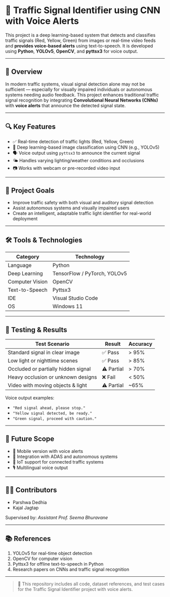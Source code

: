# 🚦 Traffic Signal Identifier using CNN with Voice Alerts

This project is a deep learning-based system that detects and classifies traffic signals (Red, Yellow, Green) from images or real-time video feeds and **provides voice-based alerts** using text-to-speech. It is developed using **Python**, **YOLOv5**, **OpenCV**, and **pyttsx3** for voice output.

---

## 🧠 Overview

In modern traffic systems, visual signal detection alone may not be sufficient — especially for visually impaired individuals or autonomous systems needing audio feedback. This project enhances traditional traffic signal recognition by integrating **Convolutional Neural Networks (CNNs)** with **voice alerts** that announce the detected signal state.

---

## 🔍 Key Features

- ✅ Real-time detection of traffic lights (Red, Yellow, Green)
- 🧠 Deep learning-based image classification using CNN (e.g., YOLOv5)
- 🗣️ Voice output using `pyttsx3` to announce the current signal
- 🌤️ Handles varying lighting/weather conditions and occlusions
- 📷 Works with webcam or pre-recorded video input

---

## 📌 Project Goals

- Improve traffic safety with both visual and auditory signal detection
- Assist autonomous systems and visually impaired users
- Create an intelligent, adaptable traffic light identifier for real-world deployment

---

## 🛠️ Tools & Technologies

| Category         | Technology                     |
|------------------|--------------------------------|
| Language         | Python                         |
| Deep Learning    | TensorFlow / PyTorch, YOLOv5   |
| Computer Vision  | OpenCV                         |
| Text-to-Speech   | Pyttsx3                        |
| IDE              | Visual Studio Code             |
| OS               | Windows 11                     |

---

## 🧪 Testing & Results

| Test Scenario                         | Result      | Accuracy   |
|--------------------------------------|-------------|------------|
| Standard signal in clear image       | ✅ Pass     | > 95%      |
| Low light or nighttime scenes        | ✅ Pass     | > 85%      |
| Occluded or partially hidden signal  | ⚠️ Partial  | > 70%      |
| Heavy occlusion or unknown designs   | ❌ Fail     | < 50%      |
| Video with moving objects & light    | ⚠️ Partial  | ~65%       |

Voice output examples:
- `"Red signal ahead, please stop."`
- `"Yellow signal detected, be ready."`
- `"Green signal, proceed with caution."`

---

## 🚀 Future Scope

- 📱 Mobile version with voice alerts
- 🧠 Integration with ADAS and autonomous systems
- 📡 IoT support for connected traffic systems
- 🎙️ Multilingual voice output

---

## 👨‍💻 Contributors

- Parshwa Dedhia  
- Kajal Jagtap 

Supervised by: *Assistant Prof. Seema Bhuravane*

---

## 📚 References

1. YOLOv5 for real-time object detection  
2. OpenCV for computer vision  
3. Pyttsx3 for offline text-to-speech in Python  
4. Research papers on CNNs and traffic signal recognition

---

> 📁 This repository includes all code, dataset references, and test cases for the Traffic Signal Identifier project with voice alerts.

